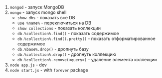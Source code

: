 1. `mongod` - запуск  MongoDB
2. `mongo` - запуск mongo shell
   	* `show dbs` - показать все DB
	* `use %name%` - переключиться на DB
	* `show collections` - показать коллекции
	* `db.%collection%.find()` - показать содержимое
	* `db.%collection%.find().pretty()` - показать отформатированное содержимое
	* `db.%base%.drop()` - дропнуть базу
	* `db.%collection%.drop()` - дропнуть коллекцию
	* `db.%collection%.remove(<query>)` - удаление элемента коллекции
3. `node app.js` - dev
4. `node start.js` - with `forever` package
